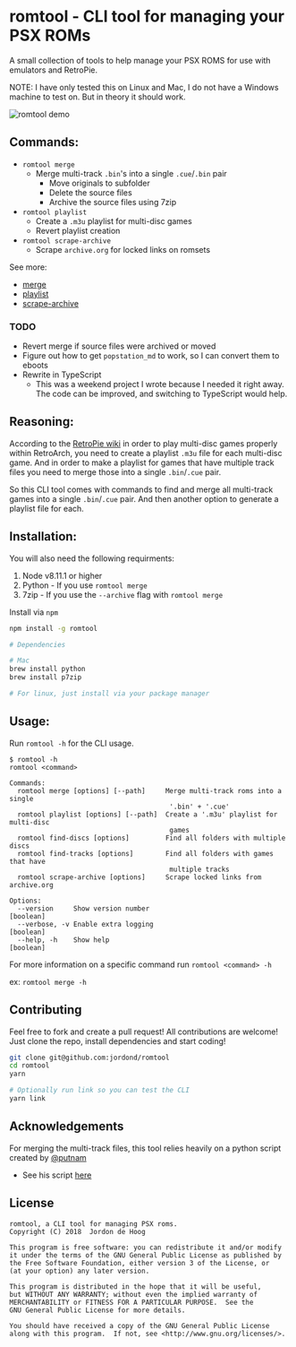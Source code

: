 # romtool - CLI tool for managing your PSX ROMs

A small collection of tools to help manage your PSX ROMS for use with emulators and RetroPie.

NOTE: I have only tested this on Linux and Mac, I do not have a Windows machine to test on. But in theory it should work.

![romtool demo][demo]

## Commands:

* `romtool merge`
  * Merge multi-track `.bin`'s into a single `.cue`/`.bin` pair
    * Move originals to subfolder
    * Delete the source files
    * Archive the source files using 7zip
* `romtool playlist`
  * Create a `.m3u` playlist for multi-disc games
  * Revert playlist creation
* `romtool scrape-archive`
  * Scrape `archive.org` for locked links on romsets

See more:

* [merge](https://github.com/jordond/romtool/blob/master/docs/merge.md)
* [playlist](https://github.com/jordond/romtool/blob/master/docs/playlist.md)
* [scrape-archive](https://github.com/jordond/romtool/blob/master/docs/scrape.md)

### TODO

* Revert merge if source files were archived or moved
* Figure out how to get `popstation_md` to work, so I can convert them to eboots
* Rewrite in TypeScript
  * This was a weekend project I wrote because I needed it right away. The code can be improved, and switching to TypeScript would help.

## Reasoning:

According to the [RetroPie wiki](https://github.com/retropie/retropie-setup/wiki/Playstation-1#m3u-playlist-for-multi-disc-games) in order to play multi-disc games properly within RetroArch, you need to create a playlist `.m3u` file for each multi-disc game. And in order to make a playlist for games that have multiple track files you need to merge those into a single `.bin`/`.cue` pair.

So this CLI tool comes with commands to find and merge all multi-track games into a single `.bin`/`.cue` pair. And then another option to generate a playlist file for each.

## Installation:

You will also need the following requirments:

1.  Node v8.11.1 or higher
2.  Python - If you use `romtool merge`
3.  7zip - If you use the `--archive` flag with `romtool merge`

Install via `npm`

```bash
npm install -g romtool

# Dependencies

# Mac
brew install python
brew install p7zip

# For linux, just install via your package manager
```

## Usage:

Run `romtool -h` for the CLI usage.

```
$ romtool -h
romtool <command>

Commands:
  romtool merge [options] [--path]     Merge multi-track roms into a single
                                        '.bin' + '.cue'
  romtool playlist [options] [--path]  Create a '.m3u' playlist for multi-disc
                                        games
  romtool find-discs [options]         Find all folders with multiple discs
  romtool find-tracks [options]        Find all folders with games that have
                                        multiple tracks
  romtool scrape-archive [options]     Scrape locked links from archive.org

Options:
  --version     Show version number                                   [boolean]
  --verbose, -v Enable extra logging                                  [boolean]
  --help, -h    Show help                                             [boolean]
```

For more information on a specific command run `romtool <command> -h`

ex: `romtool merge -h`

## Contributing

Feel free to fork and create a pull request! All contributions are welcome! Just clone the repo, install dependencies and start coding!

```bash
git clone git@github.com:jordond/romtool
cd romtool
yarn

# Optionally run link so you can test the CLI
yarn link
```

## Acknowledgements

For merging the multi-track files, this tool relies heavily on a python script created by [@putnam](https://github.com/putnam)

* See his script [here](https://github.com/putnam/binmerge)

## License

```
romtool, a CLI tool for managing PSX roms.
Copyright (C) 2018  Jordon de Hoog

This program is free software: you can redistribute it and/or modify
it under the terms of the GNU General Public License as published by
the Free Software Foundation, either version 3 of the License, or
(at your option) any later version.

This program is distributed in the hope that it will be useful,
but WITHOUT ANY WARRANTY; without even the implied warranty of
MERCHANTABILITY or FITNESS FOR A PARTICULAR PURPOSE.  See the
GNU General Public License for more details.

You should have received a copy of the GNU General Public License
along with this program.  If not, see <http://www.gnu.org/licenses/>.
```

[demo]: https://github.com/jordond/romtool/raw/master/assets/demo-usage.gif "CLI Demo"

